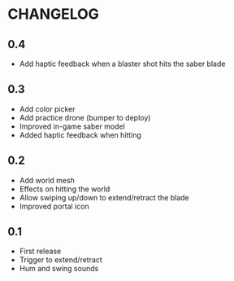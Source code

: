 # CHANGELOG

## 0.4

 - Add haptic feedback when a blaster shot hits the saber blade

## 0.3

 - Add color picker
 - Add practice drone (bumper to deploy)
 - Improved in-game saber model
 - Added haptic feedback when hitting

## 0.2

 - Add world mesh
 - Effects on hitting the world
 - Allow swiping up/down to extend/retract the blade
 - Improved portal icon

## 0.1

 - First release
 - Trigger to extend/retract
 - Hum and swing sounds
